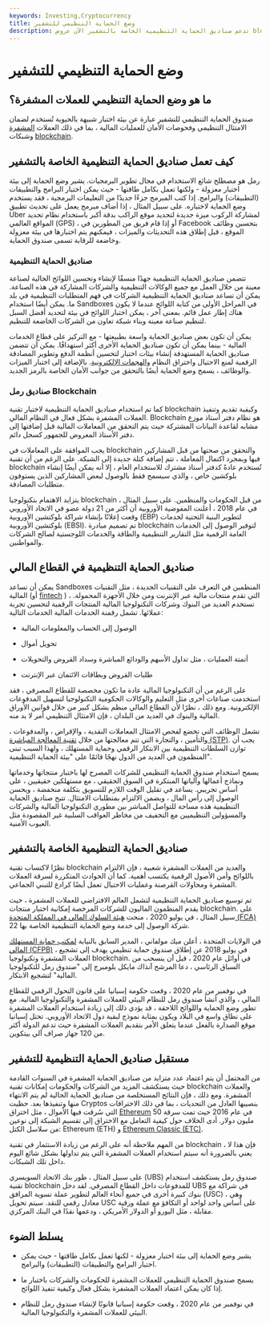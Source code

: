 ```yaml
---
keywords: Investing,Cryptocurrency
title: وضع الحماية التنظيمي للتشفير
description: تدعم صناديق الحماية التنظيمية الخاصة بالتشفير الآن عروض blockchain والعملات المشفرة لضمان الالتزام باللوائح وفحوصات الأمان
---
```


# وضع الحماية التنظيمي للتشفير
## ما هو وضع الحماية التنظيمي للعملات المشفرة؟

صندوق الحماية التنظيمي للتشفير عبارة عن بيئة اختبار شبيهة بالحيوية تُستخدم لضمان الامتثال التنظيمي وفحوصات الأمان للعمليات المالية ، بما في ذلك العملات [المشفرة](/blockchain) وشبكات [blockchain](/cryptocurrency).

## كيف تعمل صناديق الحماية التنظيمية الخاصة بالتشفير

رمل هو مصطلح شائع الاستخدام في مجال تطوير البرمجيات. يشير وضع الحماية إلى بيئة اختبار معزولة - ولكنها تعمل بكامل طاقتها - حيث يمكن اختبار البرامج والتطبيقات (التطبيقات) والبرامج. إذا كتب المبرمج جزءًا جديدًا من التعليمات البرمجية ، فقد يستخدم وضع الحماية لاختباره. على سبيل المثال ، إذا أضاف مبرمج يعمل على تحديث تطبيق Uber لمشاركة الركوب ميزة جديدة لتحديد موقع الراكب بدقة أكبر باستخدام نظام تحديد المواقع العالمي (GPS) ، أو إذا قام فريق من المطورين في Facebook بتحسين وظائف الموقع ، قبل إطلاق هذه التحديثات والميزات ، فيمكنهم يتم اختبارها في بيئة معزولة وخاضعة للرقابة تسمى صندوق الحماية.

### صناديق الحماية التنظيمية

تتضمن صناديق الحماية التنظيمية جهدًا منسقًا لإنشاء وتحسين اللوائح الحالية لصناعة معينة من خلال العمل مع جميع الوكالات التنظيمية والشركات المشاركة في هذه الصناعة. يمكن أن تساعد صناديق الحماية التنظيمية الشركات في فهم المتطلبات التنظيمية في بلد ما. يمكن أيضًا استخدام Sandboxes في المراحل الأولى من كتابة اللوائح عندما لا يكون هناك إطار عمل قائم. بمعنى آخر ، يمكن اختبار اللوائح في بيئة لتحديد أفضل السبل لتنظيم صناعة معينة وبناء شبكة تعاون من الشركات الخاضعة للتنظيم.

يمكن أن تكون بعض صناديق الحماية واسعة بطبيعتها - مع التركيز على قطاع الخدمات المالية - بينما يمكن أن تكون صناديق الحماية الأخرى أكثر استهدافًا. يمكن أن تتضمن صناديق الحماية المستهدفة إنشاء بيئات اختبار لتحسين أنظمة الدفع وتطوير المصادقة الرقمية لمنع الاحتيال واختراق النظام [والهجمات الإلكترونية](/cybersecurity). بالإضافة إلى اختبار الميزات والوظائف ، يسمح وضع الحماية أيضًا بالتحقق من جوانب الأمان الخاصة بالرمز الجديد.

### صناديق رمل Blockchain

كما تم استخدام صناديق الحماية التنظيمية لاختبار تقنية blockchain وكيفية تقديم وتنفيذ العملات المشفرة بشكل فعال في النظام المالي. Blockchain هو نظام دفتر أستاذ موزع مشابه لقاعدة البيانات المشتركة حيث يتم التحقق من المعاملات المالية قبل إضافتها إلى دفتر الأستاذ المعروض للجمهور كسجل دائم.

يجب الموافقة على المعاملات في blockchain والتحقق من صحتها من قبل المشاركين فيها وبمجرد اكتمال المعاملة ، تتم إضافة كتلة جديدة إلى الشبكة. على الرغم من أن تقنية blockchain تُستخدم عادةً كدفتر أستاذ مشترك للاستخدام العام ، إلا أنه يمكن أيضًا إنشاء بلوكشين خاص ، والذي سيسمح فقط بالوصول لبعض المشاركين الذين يستوفون متطلبات المصادقة.

يتزايد الاهتمام بتكنولوجيا blockchain من قبل الحكومات والمنظمين. على سبيل المثال ، في عام 2018 ، أعلنت المفوضية الأوروبية أن أكثر من 21 دولة عضو في الاتحاد الأوروبي وقعت إعلانًا بإنشاء شراكة بلوكتشين الأوروبية (EBP) لتطوير البنية التحتية لخدمات بلوكتشين الأوروبية (EBSI). تم تصميم مبادرة blockchain لتوفير الوصول إلى الخدمات العامة الرقمية مثل التقارير التنظيمية والطاقة والخدمات اللوجستية لصالح الشركات والمواطنين.

## صناديق الحماية التنظيمية في القطاع المالي

يمكن أن تساعد Sandboxes المنظمين في التعرف على التقنيات الجديدة ، مثل التقنيات المالية (أو [fintech](/fintech) ) ، التي تقدم منتجات مالية عبر الإنترنت ومن خلال الأجهزة المحمولة. تستخدم العديد من البنوك وشركات التكنولوجيا المالية المنتجات الرقمية لتحسين تجربة عملائها. تشمل رقمنة الخدمات المالية الخدمات التالية:

- الوصول إلى الحساب والمعلومات المالية

- تحويل أموال

- أتمتة العمليات ، مثل تداول الأسهم والودائع المباشرة وسداد القروض والتحويلات

- طلبات القروض وبطاقات الائتمان عبر الإنترنت

على الرغم من أن التكنولوجيا المالية عادة ما تكون مخصصة للقطاع المصرفي ، فقد استخدمت صناعات أخرى مثل التعليم والوكالات الحكومية التكنولوجيا لتسهيل المدفوعات الإلكترونية. ومع ذلك ، نظرًا لأن القطاع المالي منظم بشكل كبير من خلال قوانين الأوراق المالية والبنوك في العديد من البلدان ، فإن الامتثال التنظيمي أمر لا بد منه.

تشمل الوظائف التي تخضع لفحص الامتثال المعاملات النقدية ، والإقراض ، والمدفوعات ، والتأمين ، والتجارة التي تتم معالجتها من خلال [تقنية المعالجة المباشرة (STP)](/straightthroughprocessing). يجب أن توازن السلطات التنظيمية بين الابتكار الرقمي وحماية المستهلك ، ولهذا السبب تبنى المنظمون في العديد من الدول نهجًا قائمًا على "بيئة الحماية التنظيمية".

يسمح استخدام صندوق الحماية التنظيمي للشركات المصرح لها باختبار منتجاتها وخدماتها ونماذج أعمالها وآلياتها المبتكرة في السوق الحقيقي ، مع مستهلكين حقيقيين ، على أساس تجريبي. يساعد في تقليل الوقت اللازم للتسويق بتكلفة منخفضة ، ويحسن الوصول إلى رأس المال ، ويضمن الالتزام بمتطلبات الامتثال. تتيح صناديق الحماية التنظيمية هذه مساحة للتواصل المباشر بين مطوري التكنولوجيا المالية والشركات والمسؤولين التنظيميين مع التخفيف من مخاطر العواقب السلبية غير المقصودة مثل العيوب الأمنية.

## صناديق الحماية التنظيمية الخاصة بالتشفير

نظرًا لاكتساب تقنية blockchain والعديد من العملات المشفرة شعبية ، فإن الالتزام باللوائح وأمن الأصول الرقمية يكتسب أهمية. كما أن الحوادث المتكررة لسرقة العملات المشفرة ومحاولات القرصنة وعمليات الاحتيال تعمل أيضًا كرادع للتبني الجماعي.

تم توسيع صناديق الحماية التنظيمية لتشمل العالم الافتراضي للعملات المشفرة ، حيث يقدم المنظمون الماليون للشركات المرخصة إمكانية اختبار منتجات blockchain. على سبيل المثال ، في يوليو 2020 ، منحت [هيئة السلوك المالي في المملكة المتحدة (FCA)](/financial-conduct-authority-uk-fca) 22 شركة الوصول إلى خدمة وضع الحماية التنظيمية الخاصة بها.

في الولايات المتحدة ، أعلن ميك مولفاني ، المدير السابق بالنيابة [لمكتب حماية المستهلك المالي (CFPB)](/consumer-financial-protection-bureau-cfpb) ، في يوليو 2018 عن إطلاق صندوق حماية تنظيمي يهدف إلى تشجيع العملات المشفرة وتكنولوجيا blockchain. في أوائل عام 2020 ، قبل أن ينسحب من السباق الرئاسي ، دعا المرشح آنذاك مايكل بلومبرج إلى "صندوق رمل للتكنولوجيا المالية" لتشجيع الابتكار.

في نوفمبر من عام 2020 ، وقعت حكومة إسبانيا على قانون التحول الرقمي للقطاع المالي ، والذي أنشأ صندوق رمل للنظام البيئي للعملات المشفرة والتكنولوجيا المالية. مع تطور وضع الحماية واللوائح اللاحقة ، قد يؤدي ذلك إلى زيادة استخدام العملات المشفرة على نطاق واسع في البلاد ويكون بمثابة نموذج لبقية دول الاتحاد الأوروبي. تحتل إسبانيا موقع الصدارة بالفعل عندما يتعلق الأمر بتقديم العملات المشفرة حيث تدعم الدولة أكثر من 120 جهاز صراف آلي بيتكوين.

## مستقبل صناديق الحماية التنظيمية للتشفير

من المحتمل أن يتم اعتماد عدد متزايد من صناديق الحماية المشفرة في السنوات القادمة حيث يستكشف المزيد من الشركات والحكومات إمكانات تقنية blockchain والعملات المشفرة. ومع ذلك ، فإن النتائج المستخلصة من صناديق الحماية الحالية لم يتم الانتهاء منها وتنفيذها بعد. حظيت Cryptos بنصيبها العادل من التحديات ، بما في ذلك الاختراقات التي سُرقت فيها الأموال ، مثل اختراق [Ethereum](/ethereum) في عام 2016 حيث تمت سرقة 50 مليون دولار. أدى الخلاف حول كيفية التعامل مع الاختراق إلى تقسيم الشبكة إلى نوعين من سلاسل الكتل: Ethereum (ETH) و [Ethereum Classic (ETC)](/ethereum-classic).

من المهم ملاحظة أنه على الرغم من زيادة الاستثمار في تقنية blockchain ، فإن هذا لا يعني بالضرورة أنه سيتم استخدام العملات المشفرة التي يتم تداولها بشكل شائع اليوم داخل تلك الشبكات.

على سبيل المثال ، طور بنك الاتحاد السويسري (UBS) صندوق رمل يستكشف استخدام تقنية blockchain للمدفوعات داخل القطاع المصرفي. لقد دخل UBS في شراكة مع بنوك كبيرة أخرى في جميع أنحاء العالم لتطوير عملة تسوية المرافق (USC) ، وهي معادل رقمي للنقد. سيتم تحويل USC على أساس واحد لواحد أو التكافؤ مع عملة ورقية مقابلة ، مثل اليورو أو الدولار الأمريكي ، ودعمها نقدًا في البنك المركزي.

## يسلط الضوء

- يشير وضع الحماية إلى بيئة اختبار معزولة - لكنها تعمل بكامل طاقتها - حيث يمكن اختبار البرامج والتطبيقات (التطبيقات) والبرامج.

- يسمح صندوق الحماية التنظيمي للعملات المشفرة للحكومات والشركات باختبار ما إذا كان يمكن اعتماد العملات المشفرة بشكل فعال وكيفية تنفيذ اللوائح.

- في نوفمبر من عام 2020 ، وقعت حكومة إسبانيا قانونًا لإنشاء صندوق رمل للنظام البيئي للعملات المشفرة والتكنولوجيا المالية.


